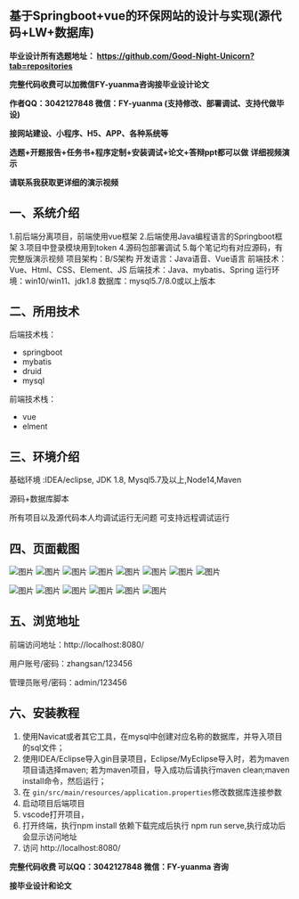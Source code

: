 ## 基于Springboot+vue的环保网站的设计与实现(源代码+LW+数据库)
**毕业设计所有选题地址： https://github.com/Good-Night-Unicorn?tab=repositories**

**完整代码收费可以加微信FY-yuanma咨询接毕业设计论文**

**作者QQ：3042127848 微信：FY-yuanma (支持修改、部署调试、支持代做毕设)**

**接网站建设、小程序、H5、APP、各种系统等**

**选题+开题报告+任务书+程序定制+安装调试+论文+答辩ppt都可以做**
**详细视频演示**

**请联系我获取更详细的演示视频**

## 一、系统介绍

1.前后端分离项目，前端使用vue框架
2.后端使用Java编程语言的Springboot框架
3.项目中登录模块用到token
4.源码包部署调试
5.每个笔记均有对应源码，有完整版演示视频
项目架构：B/S架构
开发语言：Java语音、Vue语言
前端技术：Vue、Html、CSS、Element、JS
后端技术：Java、mybatis、Spring
运行环境：win10/win11、jdk1.8
数据库：mysql5.7/8.0或以上版本

## 二、所用技术

后端技术栈：

- springboot
- mybatis
- druid
- mysql

前端技术栈：

- vue
- elment



## 三、环境介绍

基础环境 :IDEA/eclipse, JDK 1.8, Mysql5.7及以上,Node14,Maven

源码+数据库脚本

所有项目以及源代码本人均调试运行无问题 可支持远程调试运行

## 四、页面截图
![图片](https://github.com/user-attachments/assets/361ae16c-8857-45ff-8bb7-5ed9bbd8ff64)
![图片](https://github.com/user-attachments/assets/f3f2e908-08f0-4f69-88b3-874a7e49deb8)
![图片](https://github.com/user-attachments/assets/b4b65b2e-ed0b-405b-a621-1f5240b119ae)
![图片](https://github.com/user-attachments/assets/3867071e-51e1-466f-a3b6-c674aa60d5ef)
![图片](https://github.com/user-attachments/assets/01334eab-af59-48b6-b5d1-969e5a91cb1a)
![图片](https://github.com/user-attachments/assets/a7c45d5d-f240-4e49-95a4-82b0dadc9587)
![图片](https://github.com/user-attachments/assets/5403df65-717f-46f8-a4ef-b4fa12507f5a)
![图片](https://github.com/user-attachments/assets/fe7fc5d6-9882-4e16-ab90-db1804a5faaf)

![图片](https://github.com/user-attachments/assets/6948ea27-2f17-4ac5-bc0b-726c4e56e4fc)
![图片](https://github.com/user-attachments/assets/d7824d46-f5c0-476d-8983-eda4a8894698)
![图片](https://github.com/user-attachments/assets/3a546e52-3bca-48e0-9000-960af8de4085)
![图片](https://github.com/user-attachments/assets/14c685c8-3edb-4128-a559-f89a64f80a65)
![图片](https://github.com/user-attachments/assets/e0511482-2137-436f-96cf-13fe5dfcc0f7)
![图片](https://github.com/user-attachments/assets/37ffd286-fa1a-418b-98a6-b48268dac9c5)

## 五、浏览地址

前端访问地址：http://localhost:8080/

用户账号/密码：zhangsan/123456

管理员账号/密码：admin/123456  

## 六、安装教程

1. 使用Navicat或者其它工具，在mysql中创建对应名称的数据库，并导入项目的sql文件；
2. 使用IDEA/Eclipse导入gin目录项目，Eclipse/MyEclipse导入时，若为maven项目请选择maven;
   若为maven项目，导入成功后请执行maven clean;maven install命令，然后运行；
3. 在 `gin/src/main/resources/application.properties`修改数据库连接参数
4. 启动项目后端项目 
5. vscode打开项目，
6. 打开终端，执行npm install 依赖下载完成后执行 npm run serve,执行成功后会显示访问地址
7. 访问  http://localhost:8080/

**完整代码收费  可以QQ：3042127848 微信：FY-yuanma 咨询**

**接毕业设计和论文**
